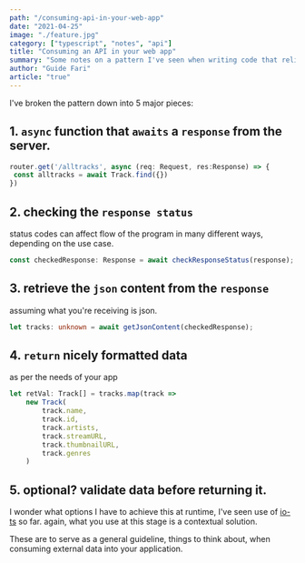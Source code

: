 ```yaml
---
path: "/consuming-api-in-your-web-app"
date: "2021-04-25"
image: "./feature.jpg"
category: ["typescript", "notes", "api"]
title: "Consuming an API in your web app"
summary: "Some notes on a pattern I've seen when writing code that relies on data from an API"
author: "Guide Fari"
article: "true"
---
```


I've broken the pattern down into 5 major pieces:

## 1. `async` function that `awaits` a `response` from the server.
   ```ts
router.get('/alltracks', async (req: Request, res:Response) => {
    const alltracks = await Track.find({})
})
   ```
   
## 2. checking the `response status` 
status codes can affect flow of the program in many different ways, depending on the use case.
```ts
const checkedResponse: Response = await checkResponseStatus(response);
```

## 3. retrieve the `json` content from the `response`
assuming what you're receiving is json.
```ts
let tracks: unknown = await getJsonContent(checkedResponse);
```

## 4. `return` nicely formatted data
as per the needs of your app
```ts
let retVal: Track[] = tracks.map(track =>
    new Track( 
        track.name, 
        track.id, 
        track.artists, 
        track.streamURL, 
        track.thumbnailURL, 
        track.genres 
    )
```

## 5. optional? validate data before returning it.
I wonder what options I have to achieve this at runtime, I've seen use of [io-ts](https://github.com/gcanti/io-ts) so far. again, what you use at this stage is a contextual solution.


These are to serve as a general guideline, things to think about, when consuming external data into your application.

